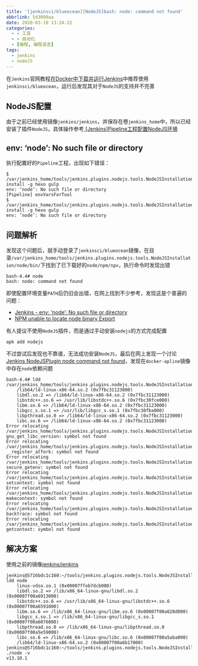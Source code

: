 ```yaml
---
title: '[jenkinsci/blueocean][NodeJS]bash: node: command not found'
abbrlink: 5d3090aa
date: 2020-03-10 13:24:22
categories:
  - - 工具
  - - 自动化
  - [编程, 编程语言]
tags:
  - jenkins
  - nodeJS
---
```


在`Jenkins`官网教程[在Docker中下载并运行Jenkins](https://jenkins.io/zh/doc/book/installing/#%E5%9C%A8docker%E4%B8%AD%E4%B8%8B%E8%BD%BD%E5%B9%B6%E8%BF%90%E8%A1%8Cjenkins)中推荐使用`jenkinsci/blueocean`，运行后发现其对于`NodeJS`的支持并不完善

## NodeJS配置

由于之前已经使用镜像`jenkins/jenkins`，并保存在卷`jenkins_home`中，所以已经安装了插件`NodeJS`，具体操作参考[ [Jenkins]Pipeline工程配置NodeJS环境](https://www.zhujian.tech/posts/d521b4ea.html)

## env: ‘node’: No such file or directory

执行配置好的`Pipeline`工程，出现如下错误：

```
$ /var/jenkins_home/tools/jenkins.plugins.nodejs.tools.NodeJSInstallation/node/bin/npm install -g hexo gulp
env: ‘node’: No such file or directory
[Pipeline] envVarsForTool
$ /var/jenkins_home/tools/jenkins.plugins.nodejs.tools.NodeJSInstallation/node/bin/npm install -g hexo gulp
env: ‘node’: No such file or directory
```

## 问题解析

发现这个问题后，就手动登录了`jenkinsci/blueocean`镜像，在目录`/var/jenkins_home/tools/jenkins.plugins.nodejs.tools.NodeJSInstallation/node/bin/`下找到了已下载好的`node/npm/npx`，执行命令时发现出错

```
bash-4.4# node
bash: node: command not found
```

即使配置环境变量`PATH`后仍旧会出错，在网上找到不少参考，发现这是个普遍的问题：

* [Jenkins - env: ‘node’: No such file or directory](https://stackoverflow.com/questions/51416409/jenkins-env-node-no-such-file-or-directory)
* [NPM unable to locate node binary Export](https://issues.jenkins-ci.org/browse/JENKINS-43593)

有人提议不使用`NodeJS`插件，而是通过手动安装`nodejs`的方式完成配置

```
apk add nodejs
```

不过尝试后发现也不靠谱，无法成功安装`NodeJS`，最后在网上发现一个讨论[Jenkins NodeJSPlugin node command not found](https://stackoverflow.com/questions/43307107/jenkins-nodejsplugin-node-command-not-found)，发现在`docker-apline`镜像中存在`node`依赖问题

```
bash-4.4# ldd /var/jenkins_home/tools/jenkins.plugins.nodejs.tools.NodeJSInstallation/node/bin/node
	/lib64/ld-linux-x86-64.so.2 (0x7fbc31123000)
	libdl.so.2 => /lib64/ld-linux-x86-64.so.2 (0x7fbc31123000)
	libstdc++.so.6 => /usr/lib/libstdc++.so.6 (0x7fbc30fce000)
	libm.so.6 => /lib64/ld-linux-x86-64.so.2 (0x7fbc31123000)
	libgcc_s.so.1 => /usr/lib/libgcc_s.so.1 (0x7fbc30fba000)
	libpthread.so.0 => /lib64/ld-linux-x86-64.so.2 (0x7fbc31123000)
	libc.so.6 => /lib64/ld-linux-x86-64.so.2 (0x7fbc31123000)
Error relocating /var/jenkins_home/tools/jenkins.plugins.nodejs.tools.NodeJSInstallation/node/bin/node: gnu_get_libc_version: symbol not found
Error relocating /var/jenkins_home/tools/jenkins.plugins.nodejs.tools.NodeJSInstallation/node/bin/node: __register_atfork: symbol not found
Error relocating /var/jenkins_home/tools/jenkins.plugins.nodejs.tools.NodeJSInstallation/node/bin/node: secure_getenv: symbol not found
Error relocating /var/jenkins_home/tools/jenkins.plugins.nodejs.tools.NodeJSInstallation/node/bin/node: setcontext: symbol not found
Error relocating /var/jenkins_home/tools/jenkins.plugins.nodejs.tools.NodeJSInstallation/node/bin/node: makecontext: symbol not found
Error relocating /var/jenkins_home/tools/jenkins.plugins.nodejs.tools.NodeJSInstallation/node/bin/node: backtrace: symbol not found
Error relocating /var/jenkins_home/tools/jenkins.plugins.nodejs.tools.NodeJSInstallation/node/bin/node: getcontext: symbol not found
```

## 解决方案

使用之前的镜像[jenkins/jenkins](https://hub.docker.com/r/jenkins/jenkins)

```
jenkins@5716bdc1c160:~/tools/jenkins.plugins.nodejs.tools.NodeJSInstallation/node/bin$ ldd node
	linux-vdso.so.1 (0x00007ffeb7dcb000)
	libdl.so.2 => /lib/x86_64-linux-gnu/libdl.so.2 (0x00007f00a6913000)
	libstdc++.so.6 => /usr/lib/x86_64-linux-gnu/libstdc++.so.6 (0x00007f00a6591000)
	libm.so.6 => /lib/x86_64-linux-gnu/libm.so.6 (0x00007f00a628d000)
	libgcc_s.so.1 => /lib/x86_64-linux-gnu/libgcc_s.so.1 (0x00007f00a6076000)
	libpthread.so.0 => /lib/x86_64-linux-gnu/libpthread.so.0 (0x00007f00a5e59000)
	libc.so.6 => /lib/x86_64-linux-gnu/libc.so.6 (0x00007f00a5aba000)
	/lib64/ld-linux-x86-64.so.2 (0x00007f00a6b17000)
jenkins@5716bdc1c160:~/tools/jenkins.plugins.nodejs.tools.NodeJSInstallation/node/bin$ ./node -v
v13.10.1
```